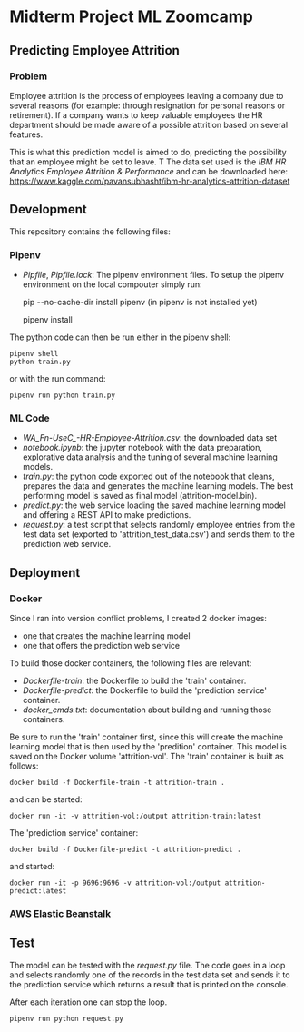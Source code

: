 # Midterm Project ML Zoomcamp

## Predicting Employee Attrition

### Problem

Employee attrition is the process of employees leaving a company due to several reasons (for example: through resignation for personal reasons or retirement).
If a company wants to keep valuable employees the HR department should be made aware of a possible attrition based on several features.

This is what this prediction model is aimed to do, predicting the possibility that an employee might be set to leave.
T
The data set used is the *IBM HR Analytics Employee Attrition & Performance* and can be downloaded here: https://www.kaggle.com/pavansubhasht/ibm-hr-analytics-attrition-dataset

## Development

This repository contains the following files:

### Pipenv

- *Pipfile*, *Pipfile.lock*: The pipenv environment files. To setup the pipenv environment on the local compouter simply run:

    
    pip --no-cache-dir install pipenv (in pipenv is not installed yet)

    pipenv install

The python code can then be run either in the pipenv shell:

    pipenv shell
    python train.py

or with the run command:

    pipenv run python train.py

### ML Code

- *WA_Fn-UseC_-HR-Employee-Attrition.csv*: the downloaded data set
- *notebook.ipynb*: the jupyter notebook with the data preparation, explorative data analysis and the tuning of several machine learning models.
- *train.py*: the python code exported out of the notebook that cleans, prepares the data and generates the machine learning models. The best performing model is saved as final model (attrition-model.bin).
- *predict.py*: the web service loading the saved machine learning model and offering a REST API to make predictions.
- *request.py*: a test script that selects randomly employee entries from the test data set (exported to 'attrition_test_data.csv') and sends them to the prediction web service.  

## Deployment

### Docker

Since I ran into version conflict problems, I created 2 docker images:

- one that creates the machine learning model
- one that offers the prediction web service

To build those docker containers, the following files are relevant:
- *Dockerfile-train*: the Dockerfile to build the 'train' container.
- *Dockerfile-predict*: the Dockerfile to build the 'prediction service' container.
- *docker_cmds.txt*: documentation about building and running those containers.

Be sure to run the 'train' container first, since this will create the machine learning model that is then used by the 'predition' container.
This model is saved on the Docker volume 'attrition-vol'.
The 'train' container is built as follows: 

    docker build -f Dockerfile-train -t attrition-train .

and can be started:

    docker run -it -v attrition-vol:/output attrition-train:latest

The  'prediction service' container: 

    docker build -f Dockerfile-predict -t attrition-predict .

and started:

    docker run -it -p 9696:9696 -v attrition-vol:/output attrition-predict:latest


### AWS Elastic Beanstalk


## Test

The model can be tested with the *request.py* file. The code goes in a loop and selects randomly one of the records in the test data set and sends it to the prediction service which returns a result that is printed on the console.

After each iteration one can stop the loop.

    pipenv run python request.py



